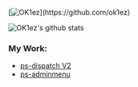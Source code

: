 
[![OK1ez](https://readme-typing-svg.herokuapp.com?font=Fira+Code&weight=700&pause=1000&color=ED3F84&width=435&lines=Hey%2C+I'm+OK1ez!)](https://github.com/ok1ez)

![OK1ez's github stats](https://github-readme-stats.vercel.app/api?username=ok1ez&count_private=true&include_all_commits=true&theme=radical&hide_border=true)

### My Work:
* [ps-dispatch V2](https://github.com/Project-Sloth/ps-dispatch/)
* [ps-adminmenu](https://github.com/Project-Sloth/ps-adminmenu/)

